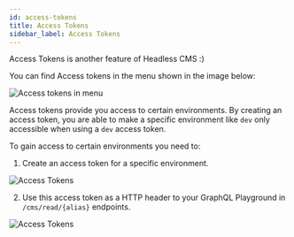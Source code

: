 ```yaml
---
id: access-tokens
title: Access Tokens
sidebar_label: Access Tokens
---
```


Access Tokens is another feature of Headless CMS :)

You can find Access tokens in the menu shown in the image below:

![Access tokens in menu](/img/webiny-apps/headless-cms/features/access-tokens/access-tokens-menu.png)

Access tokens provide you access to certain environments. By creating an access token, you are able to make a specific environment like `dev` only accessible when using a `dev` access token.

To gain access to certain environments you need to:

1. Create an access token for a specific environment.

![Access Tokens](/img/webiny-apps/headless-cms/features/access-tokens/access-tokens.png)

2. Use this access token as a HTTP header to your GraphQL Playground in `/cms/read/{alias}` endpoints.

![Access Tokens](/img/webiny-apps/headless-cms/features/access-tokens/access-tokens-graphql.png)
